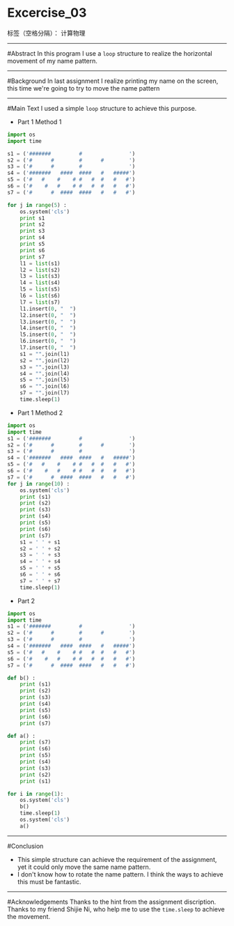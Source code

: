 ﻿# Excercise_03

标签（空格分隔）： 计算物理

---
#Abstract
In this program  I use a `loop` structure to realize the horizontal movement of my name pattern.

---
#Background
In last assignment I realize printing my name on the screen, this time we're going to try to move the name pattern

---
#Main Text
I used a simple `loop` structure to achieve this purpose.

- Part 1 Method 1

```python
import os
import time

s1 = ('#######         #               ')
s2 = ('#      #        #      #        ')
s3 = ('#      #        #               ')
s4 = ('#######   ####  ####   #   #####')
s5 = ('#   #    #    # #   #  #   #   #')
s6 = ('#    #   #    # #   #  #   #   #')
s7 = ('#      #  ####  ####   #   #   #')

for j in range(5) :
    os.system('cls')
    print s1
    print s2
    print s3
    print s4
    print s5
    print s6
    print s7
    l1 = list(s1)
    l2 = list(s2)
    l3 = list(s3)
    l4 = list(s4)
    l5 = list(s5)
    l6 = list(s6)
    l7 = list(s7)
    l1.insert(0, "  ")
    l2.insert(0, "  ")
    l3.insert(0, "  ")
    l4.insert(0, "  ")
    l5.insert(0, "  ")
    l6.insert(0, "  ")
    l7.insert(0, "  ")
    s1 = "".join(l1)
    s2 = "".join(l2)
    s3 = "".join(l3)
    s4 = "".join(l4)
    s5 = "".join(l5)
    s6 = "".join(l6)
    s7 = "".join(l7)
    time.sleep(1)
```
- Part 1 Method 2
```python
import os
import time
s1 = ('#######         #               ')
s2 = ('#      #        #      #        ')
s3 = ('#      #        #               ')
s4 = ('#######   ####  ####   #   #####')
s5 = ('#   #    #    # #   #  #   #   #')
s6 = ('#    #   #    # #   #  #   #   #')
s7 = ('#      #  ####  ####   #   #   #')
for j in range(10) :
    os.system('cls')
    print (s1)
    print (s2)
    print (s3)
    print (s4)
    print (s5)
    print (s6)
    print (s7)
    s1 = ' ' + s1
    s2 = ' ' + s2
    s3 = ' ' + s3
    s4 = ' ' + s4
    s5 = ' ' + s5
    s6 = ' ' + s6
    s7 = ' ' + s7
    time.sleep(1)
```
- Part 2 
```python
import os
import time
s1 = ('#######         #               ')
s2 = ('#      #        #      #        ')
s3 = ('#      #        #               ')
s4 = ('#######   ####  ####   #   #####')
s5 = ('#   #    #    # #   #  #   #   #')
s6 = ('#    #   #    # #   #  #   #   #')
s7 = ('#      #  ####  ####   #   #   #')

def b() :
    print (s1)
    print (s2)
    print (s3)
    print (s4)
    print (s5)
    print (s6)
    print (s7)

def a() :
    print (s7)
    print (s6)
    print (s5)
    print (s4)
    print (s3)
    print (s2)
    print (s1)

for i in range(1):
    os.system('cls')
    b()
    time.sleep(1)
    os.system('cls')
    a()  
```

---
#Conclusion
- This simple structure can achieve the requirement of the assignment, yet it could only move the same name pattern.
- I don't know how to rotate the name pattern. I think the ways to achieve this must be fantastic.

---
#Acknowledgements
Thanks to the hint from the assignment discription.
Thanks to my friend Shijie Ni, who help me to use the `time.sleep` to achieve the movement.




